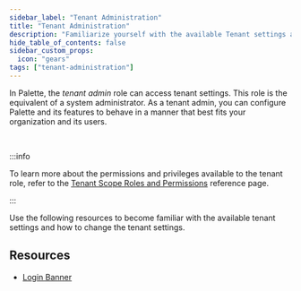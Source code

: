 ```yaml
---
sidebar_label: "Tenant Administration"
title: "Tenant Administration"
description: "Familiarize yourself with the available Tenant settings and how you can control the behavior of your tenant."
hide_table_of_contents: false
sidebar_custom_props: 
  icon: "gears"
tags: ["tenant-administration"]
---
```





In Palette, the *tenant admin* role can access tenant settings. This role is the equivalent of a system administrator. As a tenant admin, you can configure Palette and its features to behave in a manner that best fits your organization and its users. 

<br />

:::info

To learn more about the permissions and privileges available to the tenant role, refer to the [Tenant Scope Roles and Permissions](../user-management/palette-rbac/tenant-scope-roles-permissions.md) reference page.

:::


Use the following resources to become familiar with the available tenant settings and how to change the tenant settings.


## Resources

- [Login Banner](login-banner.md)


<br />